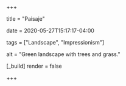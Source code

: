 +++

title = "Paisaje"

date = 2020-05-27T15:17:17-04:00

tags = ["Landscape", "Impressionism"]

alt = "Green landscape with trees and grass."

[_build]
	render = false

+++

